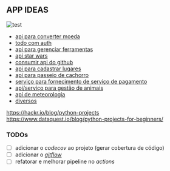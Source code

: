 ## APP IDEAS

![test](https://github.com/DittrichLucas/python-study/workflows/test/badge.svg)

- [api para converter moeda](https://github.com/Apiki/back-end-challenge)
- [todo com auth](https://github.com/AlayaCare/backend-python-test)
- [api para gerenciar ferramentas](https://github.com/AlayaCare/backend-python-test)
- [api star wars](https://github.com/AmeDigital/challenge-back-end-hit)
- [consumir api do github](https://github.com/brainnco-exs/readme-developer)
- [api para cadastrar lugares](https://github.com/RocketBus/quero-ser-clickbus/tree/master/testes/backend-developer)
- [api para passeio de cachorro](https://github.com/doghero/test-backend/wiki/Test-Case)
- [serviço para fornecimento de serviço de pagamento](https://github.com/pagarme/vagas/blob/master/desafios/software-engineer-backend/README.md)
- [api/serviço para gestão de animais](https://github.com/petlove/vagas/tree/master/backend-ruby)
- [api de meteorologia](https://github.com/somarmeteorologia/challenge/tree/master/backend)
- [diversos](https://www.thinkful.com/projects/backend-technical-challenges-621/)

https://hackr.io/blog/python-projects
https://www.dataquest.io/blog/python-projects-for-beginners/

### TODOs

- [ ] adicionar o _codecov_ ao projeto (gerar cobertura de código)
- [ ] adicionar o [_gitflow_](https://pypi.org/project/gitflow/)
- [ ] refatorar e melhorar pipeline no _actions_
